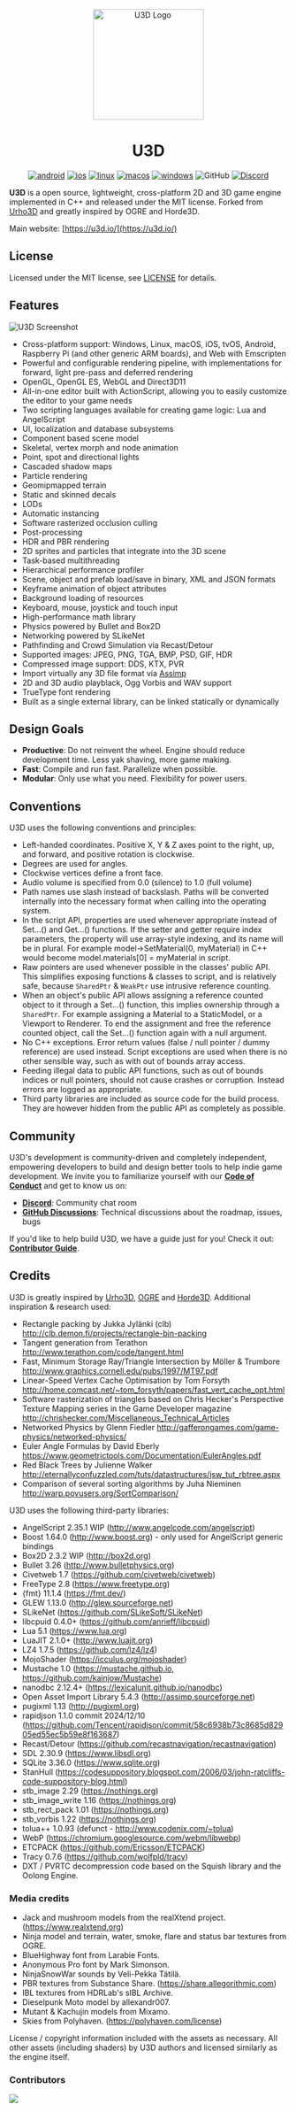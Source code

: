 <div align="center">
<a href="https://u3d.io">
  <picture>
    <source media="(prefers-color-scheme: dark)" srcset="https://raw.githubusercontent.com/u3d-community/U3D/master/SourceAssets/LogoDark.svg">
    <source media="(prefers-color-scheme: light)" srcset="https://raw.githubusercontent.com/u3d-community/U3D/master/SourceAssets/Logo.svg">
    <img width="200" alt="U3D Logo" src="https://raw.githubusercontent.com/u3d-community/U3D/master/SourceAssets/Logo.svg">
  </picture>
</a>

# U3D
[![android](https://github.com/u3d-community/U3D/actions/workflows/android.yml/badge.svg?branch=master)](https://github.com/u3d-community/U3D/actions/workflows/android.yml)
[![ios](https://github.com/u3d-community/U3D/actions/workflows/ios.yml/badge.svg?branch=master)](https://github.com/u3d-community/U3D/actions/workflows/ios.yml)
[![linux](https://github.com/u3d-community/U3D/actions/workflows/linux.yml/badge.svg?branch=master)](https://github.com/u3d-community/U3D/actions/workflows/linux.yml)
[![macos](https://github.com/u3d-community/U3D/actions/workflows/macos.yml/badge.svg?branch=master)](https://github.com/u3d-community/U3D/actions/workflows/macos.yml)
[![windows](https://github.com/u3d-community/U3D/actions/workflows/windows.yml/badge.svg?branch=master)](https://github.com/u3d-community/U3D/actions/workflows/windows.yml)
![GitHub](https://img.shields.io/github/license/u3d-community/U3D)
[![Discord](https://img.shields.io/discord/1044444861992026192)](https://discord.gg/httHCqcXGx)
</div>

**U3D** is a open source, lightweight, cross-platform 2D and 3D game engine implemented in C++ and released under the MIT license. Forked from [Urho3D](https://web.archive.org/web/20170406232054/https://urho3d.github.io/) and greatly inspired by OGRE and Horde3D.

Main website: [https://u3d.io/](https://u3d.io/)

## License
Licensed under the MIT license, see [LICENSE](https://github.com/u3d-community/U3D/blob/master/LICENSE) for details.

## Features
![U3D Screenshot](https://user-images.githubusercontent.com/467729/204386186-fbc2b8f8-cff8-4549-9fbc-5a6d35869a08.png)

- Cross-platform support: Windows, Linux, macOS, iOS, tvOS, Android, Raspberry Pi (and other generic ARM boards), and Web with Emscripten
- Powerful and configurable rendering pipeline, with implementations for forward, light pre-pass and deferred rendering
- OpenGL, OpenGL ES, WebGL and Direct3D11
- All-in-one editor built with ActionScript, allowing you to easily customize the editor to your game needs
- Two scripting languages available for creating game logic: Lua and AngelScript
- UI, localization and database subsystems
- Component based scene model
- Skeletal, vertex morph and node animation
- Point, spot and directional lights
- Cascaded shadow maps
- Particle rendering
- Geomipmapped terrain
- Static and skinned decals
- LODs
- Automatic instancing
- Software rasterized occlusion culling
- Post-processing
- HDR and PBR rendering
- 2D sprites and particles that integrate into the 3D scene
- Task-based multithreading
- Hierarchical performance profiler
- Scene, object and prefab load/save in binary, XML and JSON formats
- Keyframe animation of object attributes
- Background loading of resources
- Keyboard, mouse, joystick and touch input
- High-performance math library
- Physics powered by Bullet and Box2D
- Networking powered by SLikeNet
- Pathfinding and Crowd Simulation via Recast/Detour
- Supported images: JPEG, PNG, TGA, BMP, PSD, GIF, HDR
- Compressed image support: DDS, KTX, PVR
- Import virtually any 3D file format via [Assimp](https://github.com/assimp/assimp/blob/master/doc/Fileformats.md)
- 2D and 3D audio playblack, Ogg Vorbis and WAV support
- TrueType font rendering
- Built as a single external library, can be linked statically or dynamically

## Design Goals
- **Productive**: Do not reinvent the wheel. Engine should reduce development time. Less yak shaving, more game making.
- **Fast**: Compile and run fast. Parallelize when possible.
- **Modular**: Only use what you need. Flexibility for power users.

## Conventions
U3D uses the following conventions and principles:

- Left-handed coordinates. Positive X, Y & Z axes point to the right, up, and forward, and positive rotation is clockwise.
- Degrees are used for angles.
- Clockwise vertices define a front face.
- Audio volume is specified from 0.0 (silence) to 1.0 (full volume)
- Path names use slash instead of backslash. Paths will be converted internally into the necessary format when calling into the operating system.
- In the script API, properties are used whenever appropriate instead of Set...() and Get...() functions. If the setter and getter require index parameters, the property will use array-style indexing, and its name will be in plural. For example model->SetMaterial(0, myMaterial) in C++ would become model.materials[0] = myMaterial in script.
- Raw pointers are used whenever possible in the classes' public API. This simplifies exposing functions & classes to script, and is relatively safe, because `SharedPtr` & `WeakPtr` use intrusive reference counting.
- When an object's public API allows assigning a reference counted object to it through a Set...() function, this implies ownership through a `SharedPtr`. For example assigning a Material to a StaticModel, or a Viewport to Renderer. To end the assignment and free the reference counted object, call the Set...() function again with a null argument.
- No C++ exceptions. Error return values (false / null pointer / dummy reference) are used instead. Script exceptions are used when there is no other sensible way, such as with out of bounds array access.
- Feeding illegal data to public API functions, such as out of bounds indices or null pointers, should not cause crashes or corruption. Instead errors are logged as appropriate.
- Third party libraries are included as source code for the build process. They are however hidden from the public API as completely as possible.

## Community
U3D's development is community-driven and completely independent, empowering developers to build and design better tools to help indie game development. We invite you to familiarize yourself with our [**Code of Conduct**](./CODE_OF_CONDUCT.md) and get to know us on:

- **[Discord](https://discord.gg/httHCqcXGx)**: Community chat room
- **[GitHub Discussions](https://github.com/u3d-community/U3D/discussions)**: Technical discussions about the roadmap, issues, bugs

If you'd like to help build U3D, we have a guide just for you! Check it out: **[Contributor Guide](./CONTRIBUTING.md)**.

## Credits
U3D is greatly inspired by [Urho3D](https://web.archive.org/web/20170406232054/https://urho3d.github.io/), [OGRE](http://www.ogre3d.org) and [Horde3D](http://www.horde3d.org). Additional inspiration & research used:

- Rectangle packing by Jukka Jylänki (clb)
  http://clb.demon.fi/projects/rectangle-bin-packing
- Tangent generation from Terathon
  http://www.terathon.com/code/tangent.html
- Fast, Minimum Storage Ray/Triangle Intersection by Möller & Trumbore
  http://www.graphics.cornell.edu/pubs/1997/MT97.pdf
- Linear-Speed Vertex Cache Optimisation by Tom Forsyth
  http://home.comcast.net/~tom_forsyth/papers/fast_vert_cache_opt.html
- Software rasterization of triangles based on Chris Hecker's
  Perspective Texture Mapping series in the Game Developer magazine
  http://chrishecker.com/Miscellaneous_Technical_Articles
- Networked Physics by Glenn Fiedler
  http://gafferongames.com/game-physics/networked-physics/
- Euler Angle Formulas by David Eberly
  https://www.geometrictools.com/Documentation/EulerAngles.pdf
- Red Black Trees by Julienne Walker
  http://eternallyconfuzzled.com/tuts/datastructures/jsw_tut_rbtree.aspx
- Comparison of several sorting algorithms by Juha Nieminen
  http://warp.povusers.org/SortComparison/

U3D uses the following third-party libraries:

- AngelScript 2.35.1 WIP (http://www.angelcode.com/angelscript)
- Boost 1.64.0 (http://www.boost.org) - only used for AngelScript generic bindings
- Box2D 2.3.2 WIP (http://box2d.org)
- Bullet 3.26 (http://www.bulletphysics.org)
- Civetweb 1.7 (https://github.com/civetweb/civetweb)
- FreeType 2.8 (https://www.freetype.org)
- {fmt} 11.1.4 (https://fmt.dev/)
- GLEW 1.13.0 (http://glew.sourceforge.net)
- SLikeNet (https://github.com/SLikeSoft/SLikeNet)
- libcpuid 0.4.0+ (https://github.com/anrieff/libcpuid)
- Lua 5.1 (https://www.lua.org)
- LuaJIT 2.1.0+ (http://www.luajit.org)
- LZ4 1.7.5 (https://github.com/lz4/lz4)
- MojoShader (https://icculus.org/mojoshader)
- Mustache 1.0 (https://mustache.github.io, https://github.com/kainjow/Mustache)
- nanodbc 2.12.4+ (https://lexicalunit.github.io/nanodbc)
- Open Asset Import Library 5.4.3 (http://assimp.sourceforge.net)
- pugixml 1.13 (http://pugixml.org)
- rapidjson 1.1.0 commit 2024/12/10 (https://github.com/Tencent/rapidjson/commit/58c6938b73c8685d82905ed55ec5b59e8f163687)
- Recast/Detour (https://github.com/recastnavigation/recastnavigation)
- SDL 2.30.9 (https://www.libsdl.org)
- SQLite 3.36.0 (https://www.sqlite.org)
- StanHull (https://codesuppository.blogspot.com/2006/03/john-ratcliffs-code-suppository-blog.html)
- stb_image 2.29 (https://nothings.org)
- stb_image_write 1.16 (https://nothings.org)
- stb_rect_pack 1.01 (https://nothings.org)
- stb_vorbis 1.22 (https://nothings.org)
- tolua++ 1.0.93 (defunct - http://www.codenix.com/~tolua)
- WebP (https://chromium.googlesource.com/webm/libwebp)
- ETCPACK (https://github.com/Ericsson/ETCPACK)
- Tracy 0.7.6 (https://github.com/wolfpld/tracy)
- DXT / PVRTC decompression code based on the Squish library and the Oolong Engine.

### Media credits
- Jack and mushroom models from the realXtend project. (https://www.realxtend.org)
- Ninja model and terrain, water, smoke, flare and status bar textures from OGRE.
- BlueHighway font from Larabie Fonts.
- Anonymous Pro font by Mark Simonson.
- NinjaSnowWar sounds by Veli-Pekka Tätilä.
- PBR textures from Substance Share. (https://share.allegorithmic.com)
- IBL textures from HDRLab's sIBL Archive.
- Dieselpunk Moto model by allexandr007.
- Mutant & Kachujin models from Mixamo.
- Skies from Polyhaven. (https://polyhaven.com/license)

License / copyright information included with the assets as necessary. All other assets (including shaders) by U3D authors and licensed similarly as the engine itself.

### Contributors
<a href="https://github.com/u3d-community/U3D/graphs/contributors"><img src="https://opencollective.com/U3D/contributors.svg?width=890&button=false" /></a>
